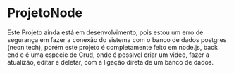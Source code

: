 # ProjetoNode
 
Este Projeto ainda está em desenvolvimento, pois estou um erro de segurança em fazer a conexão do sistema com o banco de dados postgres (neon tech), porém este projeto é completamente feito em node.js, back end e é uma especie de Crud, onde é possivel criar um video, fazer a atualizão, editar e deletar, com a ligação direta de um banco de dados.
